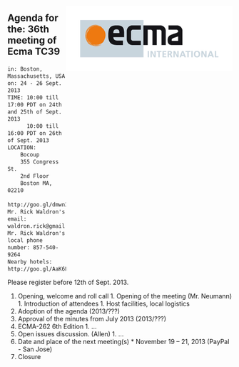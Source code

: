 <img src="../images/Ecma_RVB-003.jpg"
     align="right" alt="" />

## Agenda for the: 36th meeting of Ecma TC39

    in: Boston, Massachusetts, USA
    on: 24 - 26 Sept. 2013
    TIME: 10:00 till 17:00 PDT on 24th and 25th of Sept. 2013
          10:00 till 16:00 PDT on 26th of Sept. 2013
    LOCATION:
        Bocoup
        355 Congress St.
        2nd Floor
        Boston MA, 02210
        http://goo.gl/dmwn3
    Mr. Rick Waldron's email: waldron.rick@gmail.com
    Mr. Rick Waldron's local phone number: 857-540-9264
    Nearby hotels: http://goo.gl/AaK6L

Please register before 12th of Sept. 2013.

  1. Opening, welcome and roll call
    1. Opening of the meeting (Mr. Neumann)
    1. Introduction of attendees
    1. Host facilities, local logistics
  1. Adoption of the agenda (2013/???)
  1. Approval of the minutes from July 2013 (2013/???)
  1. ECMA-262 6th Edition
    1. ...
  1. Open issues discussion. (Allen)
    1. ...
  1. Date and place of the next meeting(s)
    * November 19 – 21, 2013 (PayPal - San Jose)
  1.  Closure
